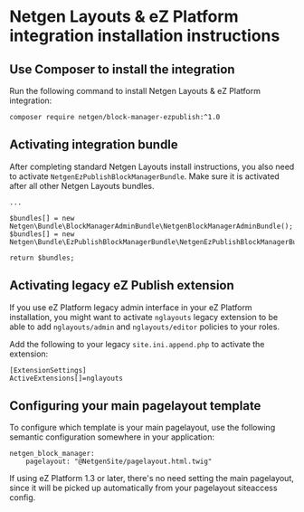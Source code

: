 Netgen Layouts & eZ Platform integration installation instructions
==================================================================

Use Composer to install the integration
---------------------------------------

Run the following command to install Netgen Layouts & eZ Platform integration:

```
composer require netgen/block-manager-ezpublish:^1.0
```

Activating integration bundle
-----------------------------

After completing standard Netgen Layouts install instructions, you also need to
activate `NetgenEzPublishBlockManagerBundle`. Make sure it is activated after
all other Netgen Layouts bundles.

```
...

$bundles[] = new Netgen\Bundle\BlockManagerAdminBundle\NetgenBlockManagerAdminBundle();
$bundles[] = new Netgen\Bundle\EzPublishBlockManagerBundle\NetgenEzPublishBlockManagerBundle();

return $bundles;
```

Activating legacy eZ Publish extension
--------------------------------------

If you use eZ Platform legacy admin interface in your eZ Platform installation,
you might want to activate `nglayouts` legacy extension to be able to add
`nglayouts/admin` and `nglayouts/editor` policies to your roles.

Add the following to your legacy `site.ini.append.php` to activate the
extension:

```
[ExtensionSettings]
ActiveExtensions[]=nglayouts
```

Configuring your main pagelayout template
-----------------------------------------

To configure which template is your main pagelayout, use the following semantic
configuration somewhere in your application:

```
netgen_block_manager:
    pagelayout: "@NetgenSite/pagelayout.html.twig"
```

If using eZ Platform 1.3 or later, there's no need setting the main pagelayout,
since it will be picked up automatically from your pagelayout siteaccess config.
